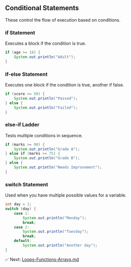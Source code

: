 ## Conditional Statements

These control the flow of execution based on conditions.

### if Statement

Executes a block if the condition is true.
```java
if (age >= 18) {
    System.out.println("Adult");
}
```
### if-else Statement

Executes one block if the condition is true, another if false.

```java
if (score >= 50) {
    System.out.println("Passed");
} else {
    System.out.println("Failed");
}
```
### else-if Ladder

Tests multiple conditions in sequence.

```java
if (marks >= 90) {
    System.out.println("Grade A");
} else if (marks >= 75) {
    System.out.println("Grade B");
} else {
    System.out.println("Needs Improvement");
}
```
### switch Statement

Used when you have multiple possible values for a variable.

```java
int day = 2;
switch (day) {
    case 1:
        System.out.println("Monday");
        break;
    case 2:
        System.out.println("Tuesday");
        break;
    default:
        System.out.println("Another day");
}
```
✅ Next: [Loops-Functions-Arrays.md](Loops-Functions-Arrays.md) 